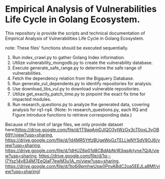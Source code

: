 # Empirical Analysis of Vulnerabilities Life Cycle in Golang Ecosystem.
This repository is provide the scripts and technical documentation of Empirical Analysis of Vulnerabilities Life Cycle in Golang Ecosystem.

note: These files' functions should be executed sequentially.
1. Run index_crawl.py to gather Golang Index information.
2. Utilize vulnerability_mongodb.py to create the vulnerability database.
3. Execute generate_safe_range.py to determine the safe range of vulnerabilities.
4. Fetch the dependency relation from the Bigquery Database.
5. Run generate_vul_dependents.py to identify repositories for analysis.
6. Use download_libs_vul.py to download vulnerable repositories.
7. Utilize get_exactly_patch_time.py to pinpoint the exact fix time for impacted modules.
8. Run research_questions.py to analyze the generated data, covering analysis for rq1-rq4. (Note: In research_questions.py, each RQ and Figure introduce functions to retrieve corresponding data.)


Because of the limit of large files, we only provide dataset here(https://drive.google.com/file/d/1T9aqAmDJlQO3ytWzGv3cT0oxL3yOB69Y/view?usp=sharing, https://drive.google.com/file/d/1d4MR5YtfzBUgeWoGzTELLIeNYSdV8OJ6/view?usp=sharing, https://drive.google.com/file/d/1dHUZ6p01d8CBdAbNrIR3qqArIyne7QiA/view?usp=sharing, https://drive.google.com/file/d/1q--I7Ysz14v834M7EeQIaF7ewM3u1A_m/view?usp=sharing, https://drive.google.com/file/d/1to6i9pmhwUsw0PnvABdC2oa5EEJLa8Mf/view?usp=sharing)

